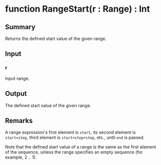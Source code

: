 # function RangeStart(r : Range) : Int

## Summary
Returns the defined start value of the given range.

## Input
### r
Input range.

## Output
The defined start value of the given range.

## Remarks
A range expression's first element is `start`,
its second element is `start+step`, third element is `start+step+step`, etc.,
until `end` is passed.

Note that the defined start value of a range is the same as the first element of the sequence,
unless the range specifies an empty sequence (for example, 2 .. 1).
